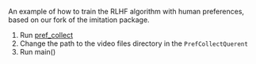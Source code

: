 An example of how to train the RLHF algorithm with human preferences, based on our fork of the imitation package.

1. Run [pref_collect](https://github.com/mschweizer/pref_collect) 
2. Change the path to the video files directory in the `PrefCollectQuerent`
3. Run main()